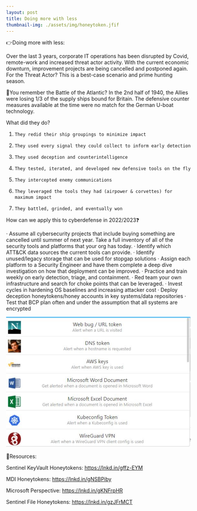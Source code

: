 ```yaml
---
layout: post
title: Doing more with less
thumbnail-img: ./assets/img/honeytoken.jfif
---
```

👉Doing more with less:

Over the last 3 years, corporate IT operations has been disrupted by Covid, remote-work and increased threat actor activity. With the current economic downturn, improvement projects are being cancelled and postponed again. For the Threat Actor? This is a best-case scenario and prime hunting season.

📖You remember the Battle of the Atlantic? In the 2nd half of 1940, the Allies were losing 1/3 of the supply ships bound for Britain. The defensive counter measures available at the time were no match for the German U-boat technology.

What did they do?
1.     They redid their ship groupings to minimize impact
2.     They used every signal they could collect to inform early detection
3.     They used deception and counterintelligence
4.     They tested, iterated, and developed new defensive tools on the fly
5.     They intercepted enemy communications
6.     They leveraged the tools they had (airpower & corvettes) for maximum impact
7.     They battled, grinded, and eventually won

How can we apply this to cyberdefense in 2022/2023❓

·       Assume all cybersecurity projects that include buying something are cancelled until summer of next year. Take a full inventory of all of the security tools and platforms that your org has today.
·       Identify which ATT&CK data sources the current tools can provide.
·       Identify unused/legacy storage that can be used for stopgap solutions
·       Assign each platform to a Security Engineer and have them complete a deep dive investigation on how that deployment can be improved.
·       Practice and train weekly on early detection, triage, and containment.
·       Red team your own infrastructure and search for choke points that can be leveraged.
·       Invest cycles in hardening OS baselines and increasing attacker cost
·       Deploy deception honeytokens/honey accounts in key systems/data repositories
·       Test that BCP plan often and under the assumption that all systems are encrypted

![Image](/assets/img/honeytoken.jfif)

🎒Resources:

Sentinel KeyVault Honeytokens: https://lnkd.in/gffz-EYM

MDI Honeytokens: https://lnkd.in/gNSBPiby

Microsoft Perspective: https://lnkd.in/gKNFrpHR

Sentinel File Honeytokens: https://lnkd.in/gzJFrMCT
